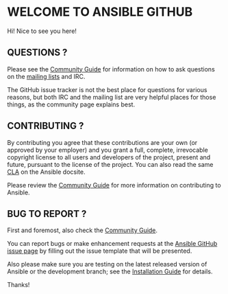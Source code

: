# WELCOME TO ANSIBLE GITHUB

Hi! Nice to see you here!

## QUESTIONS ?

Please see the [Community Guide](https://docs.ansible.com/ansible/latest/community/index.html) for information on how to ask questions on the [mailing lists](https://docs.ansible.com/ansible/latest/community/communication.html#mailing-list-information) and IRC.

The GitHub issue tracker is not the best place for questions for various reasons, but both IRC and the mailing list are very helpful places for those things, as the community page explains best.

## CONTRIBUTING ?

By contributing you agree that these contributions are your own (or approved by your employer) and you grant a full, complete, irrevocable copyright license to all users and developers of the project, present and future, pursuant to the license of the project. You can also read the same [CLA](https://docs.ansible.com/ansible/latest/community/contributor_license_agreement.html) on the Ansible docsite.

Please review the [Community Guide](https://docs.ansible.com/ansible/latest/community/index.html) for more information on contributing to Ansible.

## BUG TO REPORT ?

First and foremost, also check the [Community Guide](https://docs.ansible.com/ansible/latest/community/index.html).

You can report bugs or make enhancement requests at the [Ansible GitHub issue page](http://github.com/ansible/ansible/issues/new/choose) by filling out the issue template that will be presented.

Also please make sure you are testing on the latest released version of Ansible or the development branch; see the [Installation Guide](https://docs.ansible.com/ansible/latest/installation_guide/intro_installation.html) for details.

Thanks!
